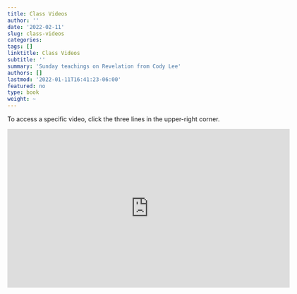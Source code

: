 ```yaml
---
title: Class Videos
author: ''
date: '2022-02-11'
slug: class-videos
categories:
tags: []
linktitle: Class Videos
subtitle: ''
summary: 'Sunday teachings on Revelation from Cody Lee'
authors: []
lastmod: '2022-01-11T16:41:23-06:00'
featured: no
type: book
weight: ~
---
```



<script type="text/javascript">
  window.ESV_CROSSREF_OPTIONS = {
    body_background_color: 'D7E5F0',
    header_font_size: 10,
    body_font_size: 14,
    footer_font_size: 8,
    header_font_family: 'Arial',
    body_font_family: 'Times'
  };
</script>
<script src="https://static.esvmedia.org/crossref/crossref.min.js" type="text/javascript"></script> 

To access a specific video, click the three lines in the upper-right corner.


<iframe width="640" height="360" src="https://www.youtube.com/embed/videoseries?list=PLam6kokoM9ehzXXxOrt3vi5VU2ezAOsuj" title="YouTube video player" frameborder="0" allow="accelerometer; autoplay; clipboard-write; encrypted-media; gyroscope; picture-in-picture" allowfullscreen></iframe>